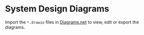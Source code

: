 # System Design Diagrams

Import the `*.drawio` files in [Diagrams.net](https://app.diagrams.net) to view, edit or export the diagrams.

